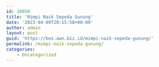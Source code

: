 ```yaml
---
id: 18050
title: 'Mimpi Naik Sepeda Gunung'
date: '2023-04-09T20:15:58+00:00'
author: admin
layout: post
guid: 'https://bos.awn.biz.id/mimpi-naik-sepeda-gunung/'
permalink: /mimpi-naik-sepeda-gunung/
categories:
    - Uncategorized
---
```


